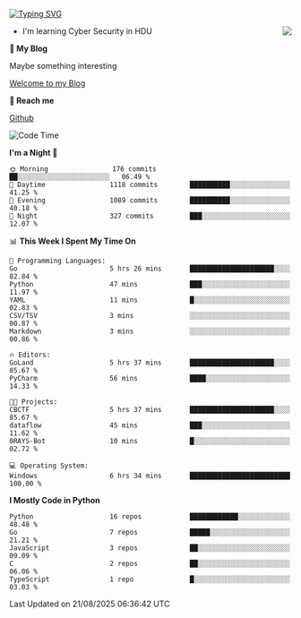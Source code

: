 [![Typing SVG](https://readme-typing-svg.herokuapp.com?font=Fira+Code&pause=1000&random=false&width=450&height=60&lines=Hello+%F0%9F%91%8B%F0%9F%8F%BB;I'm+JBNRZ)](https://git.io/typing-svg)

<a href="#">
  <img align="right" src="https://github-readme-stats.vercel.app/api?username=JBNRZ&show_icons=true&bg_color=15,f2f7fd,E0EAFC" />
</a>

- I'm learning Cyber Security in HDU

 **🌱 My Blog**

Maybe something interesting

[Welcome to my Blog](https://jbnrz.com.cn/)

 **💬 Reach me** 

[Github](https://github.com/JBNRZ)


<!--START_SECTION:waka-->
![Code Time](http://img.shields.io/badge/Code%20Time-1%2C372%20hrs%2044%20mins-blue)

**I'm a Night 🦉** 

```text
🌞 Morning                176 commits         ██░░░░░░░░░░░░░░░░░░░░░░░   06.49 % 
🌆 Daytime                1118 commits        ██████████░░░░░░░░░░░░░░░   41.25 % 
🌃 Evening                1089 commits        ██████████░░░░░░░░░░░░░░░   40.18 % 
🌙 Night                  327 commits         ███░░░░░░░░░░░░░░░░░░░░░░   12.07 % 
```


📊 **This Week I Spent My Time On** 

```text
💬 Programming Languages: 
Go                       5 hrs 26 mins       █████████████████████░░░░   82.84 % 
Python                   47 mins             ███░░░░░░░░░░░░░░░░░░░░░░   11.97 % 
YAML                     11 mins             █░░░░░░░░░░░░░░░░░░░░░░░░   02.83 % 
CSV/TSV                  3 mins              ░░░░░░░░░░░░░░░░░░░░░░░░░   00.87 % 
Markdown                 3 mins              ░░░░░░░░░░░░░░░░░░░░░░░░░   00.86 % 

🔥 Editors: 
GoLand                   5 hrs 37 mins       █████████████████████░░░░   85.67 % 
PyCharm                  56 mins             ████░░░░░░░░░░░░░░░░░░░░░   14.33 % 

🐱‍💻 Projects: 
CBCTF                    5 hrs 37 mins       █████████████████████░░░░   85.67 % 
dataflow                 45 mins             ███░░░░░░░░░░░░░░░░░░░░░░   11.62 % 
0RAYS-Bot                10 mins             █░░░░░░░░░░░░░░░░░░░░░░░░   02.72 % 

💻 Operating System: 
Windows                  6 hrs 34 mins       █████████████████████████   100.00 % 
```

**I Mostly Code in Python** 

```text
Python                   16 repos            ████████████░░░░░░░░░░░░░   48.48 % 
Go                       7 repos             █████░░░░░░░░░░░░░░░░░░░░   21.21 % 
JavaScript               3 repos             ██░░░░░░░░░░░░░░░░░░░░░░░   09.09 % 
C                        2 repos             ██░░░░░░░░░░░░░░░░░░░░░░░   06.06 % 
TypeScript               1 repo              █░░░░░░░░░░░░░░░░░░░░░░░░   03.03 % 
```




 Last Updated on 21/08/2025 06:36:42 UTC
<!--END_SECTION:waka-->
